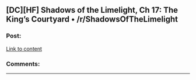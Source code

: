 ## [DC][HF] Shadows of the Limelight, Ch 17: The King’s Courtyard • /r/ShadowsOfTheLimelight

### Post:

[Link to content](https://www.reddit.com/r/ShadowsOfTheLimelight/comments/3he12a/shadows_of_the_limelight_ch_17_the_kings_courtyard/)

### Comments:

---

